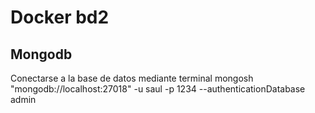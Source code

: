 # Docker bd2

## Mongodb

Conectarse a la base de datos mediante terminal
mongosh "mongodb://localhost:27018" -u saul -p 1234 --authenticationDatabase admin
